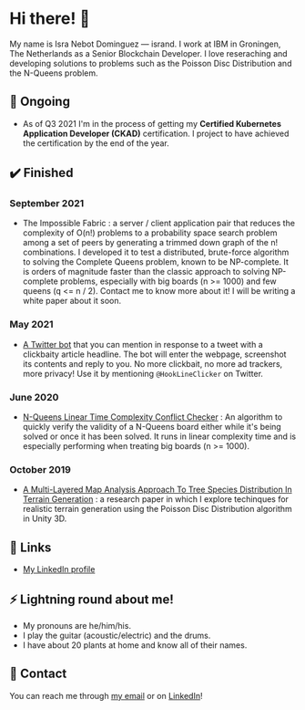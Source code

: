 # Hi there! 👋

My name is Isra Nebot Dominguez — isrand. I work at IBM in Groningen, The Netherlands as a Senior Blockchain Developer. I love reseraching and developing solutions to problems such as the Poisson Disc Distribution and the N-Queens problem.

## 🌱 Ongoing

* As of Q3 2021 I'm in the process of getting my **Certified Kubernetes Application Developer (CKAD)** certification. I project to have achieved the certification by the end of the year.

## ✔️ Finished

### September 2021

* The Impossible Fabric : a server / client application pair that reduces the complexity of O(n!) problems to a probability space search problem among a set of peers by generating a trimmed down graph of the n! combinations. I developed it to test a distributed, brute-force algorithm to solving the Complete Queens problem, known to be NP-complete. It is orders of magnitude faster than the classic approach to solving NP-complete problems, especially with big boards (n >= 1000) and few queens (q <= n / 2). Contact me to know more about it! I will be writing a white paper about it soon.

### May 2021
* [A Twitter bot](https://github.com/isrand/HookLineAndClickerInfo) that you can mention in response to a tweet with a clickbaity article headline. The bot will enter the webpage, screenshot its contents and reply to you. No more clickbait, no more ad trackers, more privacy! Use it by mentioning `@HookLineClicker` on Twitter.

### June 2020
* [N-Queens Linear Time Complexity Conflict Checker](https://github.com/isrand/NQueensLinearTimeComplexityConflictChecker) : An algorithm to quickly verify the validity of a N-Queens board either while it's being solved or once it has been solved. It runs in linear complexity time and is especially performing when treating big boards (n >= 1000).

### October 2019
* [A Multi-Layered Map Analysis Approach To Tree Species Distribution In Terrain Generation](https://github.com/isrand/AMultiLayeredMapAnalysisApproachToTreeSpeciesDistributionInTerrainGeneration/blob/master/A%20Multi-Layered%20Map%20Analysis%20Approach%20To%20Tree%20Species%20Distribution%20In%20Terrain%20Generation.pdf) : a research paper in which I explore techinques for realistic terrain generation using the Poisson Disc Distribution algorithm in Unity 3D.

## 🔗 Links

* [My LinkedIn profile](https://linkedin.com/in/isra-nebot)

## ⚡ Lightning round about me!

* My pronouns are he/him/his.
* I play the guitar (acoustic/electric) and the drums.
* I have about 20 plants at home and know all of their names.

## 💬 Contact

You can reach me through [my email](mailto:israel.nebot@gmail.com) or on [LinkedIn](https://linkedin.com/in/isra-nebot)!
